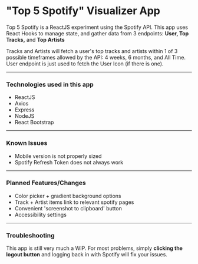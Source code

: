 # "Top 5 Spotify" Visualizer App

Top 5 Spotify is a ReactJS experiment using the Spotify API. This app uses React Hooks to manage state, and gather data from 3 endpoints: **User, Top Tracks,** and **Top Artists**

  Tracks and Artists will fetch a user's top tracks and artists within 1 of 3 possible timeframes allowed by the API: 4 weeks, 6 months, and All Time.
  User endpoint is just used to fetch the User Icon (if there is one).
  
  ---

  ### Technologies used in this app
  - ReactJS
  - Axios
  - Express
  - NodeJS
  - React Bootstrap

  ---

  ### Known Issues
  - Mobile version is not properly sized
  - Spotify Refresh Token does not always work

  ---

  ### Planned Features/Changes
  - Color picker + gradient background options
  - Track + Artist items link to relevant spotify pages
  - Convenient 'screenshot to clipboard' button
  - Accessibility settings

  ---

  ### Troubleshooting
  This app is still very much a WIP. For most problems, simply **clicking the logout button** and logging back in with Spotify will fix your issues.